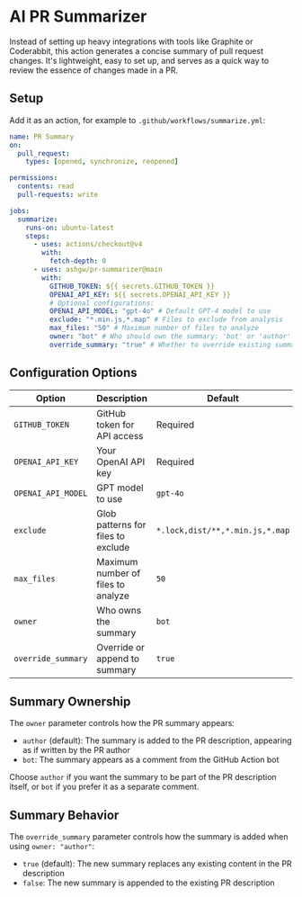 # AI PR Summarizer

Instead of setting up heavy integrations with tools like Graphite or Coderabbit, this action generates a concise summary of pull request changes. It's lightweight, easy to set up, and serves as a quick way to review the essence of changes made in a PR.

## Setup

Add it as an action, for example to `.github/workflows/summarize.yml`:

```yaml
name: PR Summary
on:
  pull_request:
    types: [opened, synchronize, reopened]

permissions:
  contents: read
  pull-requests: write

jobs:
  summarize:
    runs-on: ubuntu-latest
    steps:
      - uses: actions/checkout@v4
        with:
          fetch-depth: 0
      - uses: ashgw/pr-summarizer@main
        with:
          GITHUB_TOKEN: ${{ secrets.GITHUB_TOKEN }}
          OPENAI_API_KEY: ${{ secrets.OPENAI_API_KEY }}
          # Optional configurations:
          OPENAI_API_MODEL: "gpt-4o" # Default GPT-4 model to use
          exclude: "*.min.js,*.map" # Files to exclude from analysis
          max_files: "50" # Maximum number of files to analyze
          owner: "bot" # Who should own the summary: 'bot' or 'author'
          override_summary: "true" # Whether to override existing summary or append
```

## Configuration Options

| Option             | Description                        | Default                         |
| ------------------ | ---------------------------------- | ------------------------------- |
| `GITHUB_TOKEN`     | GitHub token for API access        | Required                        |
| `OPENAI_API_KEY`   | Your OpenAI API key                | Required                        |
| `OPENAI_API_MODEL` | GPT model to use                   | `gpt-4o`                        |
| `exclude`          | Glob patterns for files to exclude | `*.lock,dist/**,*.min.js,*.map` |
| `max_files`        | Maximum number of files to analyze | `50`                            |
| `owner`            | Who owns the summary               | `bot`                           |
| `override_summary` | Override or append to summary      | `true`                          |

## Summary Ownership

The `owner` parameter controls how the PR summary appears:

- `author` (default): The summary is added to the PR description, appearing as if written by the PR author
- `bot`: The summary appears as a comment from the GitHub Action bot

Choose `author` if you want the summary to be part of the PR description itself, or `bot` if you prefer it as a separate comment.

## Summary Behavior

The `override_summary` parameter controls how the summary is added when using `owner: "author"`:

- `true` (default): The new summary replaces any existing content in the PR description
- `false`: The new summary is appended to the existing PR description
